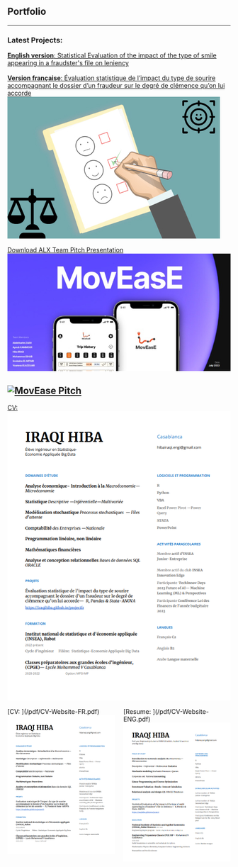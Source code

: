 ## Portfolio

---

### Latest Projects: 

[**English version**: Statistical Evaluation of the impact of the type of smile appearing in a fraudster's file on leniency](/project)
<br> <br>
[**Version française**: Évaluation statistique de l’impact du type de sourire accompagnant le dossier d’un fraudeur sur le degré de clémence qu’on lui accorde](/projectfr)
<img src="images/dummy_thumbnail2.jpg?raw=true"/>


[Download ALX Team Pitch Presentation](/pdf/MovEase_Presentation.pdf)
[![ALX Team Pitch Presentation](images/MovEase.jpeg)](https://drive.google.com/file/d/10qB6yfE4uL8PUm7nnV0ijZ7mkOcrxVMa/view?usp=sharing)


[![MovEase Pitch](https://img.youtube.com/vi/GuFaFvW2A0c/0.jpg)](https://www.youtube.com/watch?v=GuFaFvW2A0c)
---
[CV: ](/pdf/CV-Website-FR.pdf)
<img src="images/Website-CV-FR.png?raw=true"/>

<div style="display: flex;">
    <div style="flex: 1; margin-right: 20px;">
        [CV: ](/pdf/CV-Website-FR.pdf)
        <br>
        <img src="images/Website-CV-FR.png?raw=true" alt="CV French" width="300"/>
    </div>
    <div style="flex: 1;">
        [Resume: ](/pdf/CV-Website-ENG.pdf)
        <br>
        <img src="images/Website-CV-ENG.png?raw=true" alt="CV English" width="300"/>
    </div>
</div>

